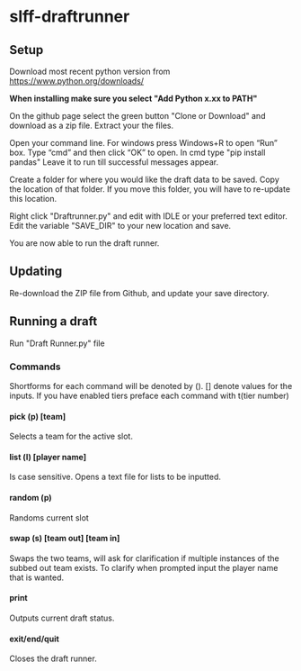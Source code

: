 # slff-draftrunner

## Setup

Download most recent python version from https://www.python.org/downloads/

**When installing make sure you select "Add Python x.xx to PATH"**

On the github page select the green button "Clone or Download" and download as a zip file. Extract your the files.

Open your command line. For windows press Windows+R to open “Run” box. Type “cmd” and then click “OK” to open. In cmd type "pip install pandas" Leave it to run till successful messages appear.

Create a folder for where you would like the draft data to be saved. Copy the location of that folder. If you move this folder, you will have to re-update this location. 

Right click "Draftrunner.py" and edit with IDLE or your preferred text editor. Edit the variable "SAVE_DIR" to your new location and save.

You are now able to run the draft runner.

## Updating

Re-download the ZIP file from Github, and update your save directory.

## Running a draft

Run "Draft Runner.py" file

### Commands

Shortforms for each command will be denoted by (). [] denote values for the inputs. If you have enabled tiers preface each command with t(tier number)

#### pick (p) [team]

Selects a team for the active slot.

#### list (l) [player name]

Is case sensitive. Opens a text file for lists to be inputted.

#### random (p)

Randoms current slot

#### swap (s) [team out] [team in]

Swaps the two teams, will ask for clarification if multiple instances of the subbed out team exists. To clarify when prompted input the player name that is wanted.

#### print

Outputs current draft status.

#### exit/end/quit

Closes the draft runner.
